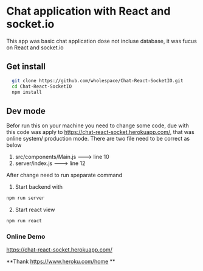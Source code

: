 # Chat application with React and socket.io

This app was basic chat application dose not incluse database, it was fucus on React and socket.io

## Get install

```bash
  git clone https://github.com/wholespace/Chat-React-SocketIO.git
  cd Chat-React-SocketIO
  npm install
  ```

## Dev mode
Befor run this on your machine you need to change some code, due with this code was apply to  https://chat-react-socket.herokuapp.com/, that was online system/ production mode. There are two file need to be correct as below

1) src/components/Main.js ---> line 10
2) server/index.js ---> line 12

After change need to run speparate command 
1) Start backend with 

```bash
npm run server
```

2) Start react view
```bash
npm run react
```

### Online Demo
https://chat-react-socket.herokuapp.com/

**Thank https://www.heroku.com/home **

